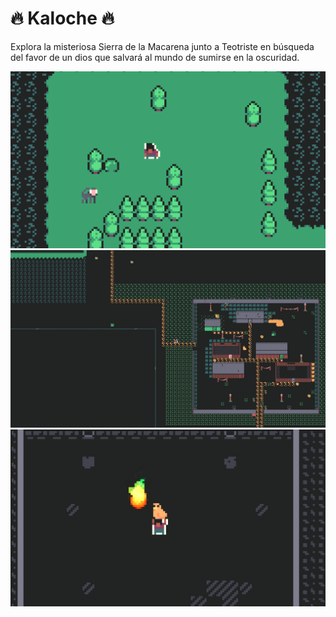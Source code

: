 # 🔥 Kaloche 🔥
Explora la misteriosa Sierra de la Macarena junto a Teotriste en búsqueda del favor de un dios que salvará al mundo de sumirse en la oscuridad.

![alt text](./img/macaco_in_madre_vieja.png "Madre vieja")
![alt text](./img/pinalito_far_view.png "Piñalito (exterior)")
![alt text](./img/temple.png "El templo (interior)")